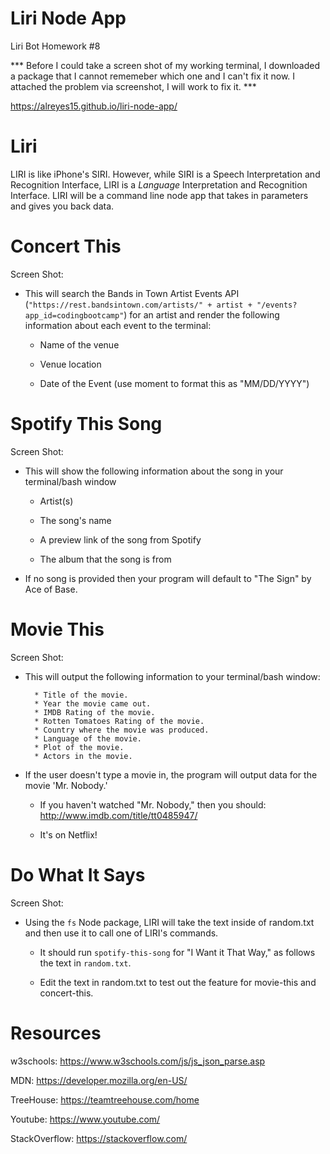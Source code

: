 # Liri Node App

Liri Bot Homework #8

***  Before I could take a screen shot of my working terminal, I   downloaded a package that I cannot rememeber which one and I can't fix it now. I attached the problem via screenshot, I will work to fix it. ***

 https://alreyes15.github.io/liri-node-app/

# Liri

LIRI is like iPhone's SIRI. However, while SIRI is a Speech Interpretation and Recognition Interface, LIRI is a _Language_ Interpretation and Recognition Interface. LIRI will be a command line node app that takes in parameters and gives you back data.


# Concert This

Screen Shot:


* This will search the Bands in Town Artist Events API (`"https://rest.bandsintown.com/artists/" + artist + "/events?app_id=codingbootcamp"`) for an artist and render the following information about each event to the terminal:

     * Name of the venue

     * Venue location

     * Date of the Event (use moment to format this as "MM/DD/YYYY")
     
     
# Spotify This Song

Screen Shot:

   * This will show the following information about the song in your terminal/bash window

     * Artist(s)

     * The song's name

     * A preview link of the song from Spotify

     * The album that the song is from

   * If no song is provided then your program will default to "The Sign" by Ace of Base.

# Movie This

Screen Shot:

   * This will output the following information to your terminal/bash window:

     ```
       * Title of the movie.
       * Year the movie came out.
       * IMDB Rating of the movie.
       * Rotten Tomatoes Rating of the movie.
       * Country where the movie was produced.
       * Language of the movie.
       * Plot of the movie.
       * Actors in the movie.
     ```

   * If the user doesn't type a movie in, the program will output data for the movie 'Mr. Nobody.'

     * If you haven't watched "Mr. Nobody," then you should: <http://www.imdb.com/title/tt0485947/>

     * It's on Netflix!

# Do What It Says

Screen Shot:

   * Using the `fs` Node package, LIRI will take the text inside of random.txt and then use it to call one of LIRI's        commands.

     * It should run `spotify-this-song` for "I Want it That Way," as follows the text in `random.txt`.

     * Edit the text in random.txt to test out the feature for movie-this and concert-this.

# Resources

w3schools: https://www.w3schools.com/js/js_json_parse.asp

MDN: https://developer.mozilla.org/en-US/

TreeHouse: https://teamtreehouse.com/home

Youtube: https://www.youtube.com/

StackOverflow: https://stackoverflow.com/
